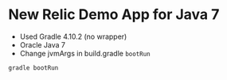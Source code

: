 # New Relic Demo App for Java 7

* Used Gradle 4.10.2 (no wrapper)
* Oracle Java 7
* Change jvmArgs in build.gradle `bootRun`

`gradle bootRun`
